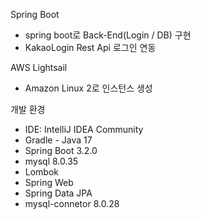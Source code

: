 Spring Boot
- spring boot로 Back-End(Login / DB) 구현
- KakaoLogin Rest Api 로그인 연동

AWS Lightsail 
- Amazon Linux 2로 인스턴스 생성 

개발 환경
- IDE: IntelliJ IDEA Community
- Gradle - Java 17
- Spring Boot 3.2.0
- mysql 8.0.35
- Lombok
- Spring Web
- Spring Data JPA
- mysql-connetor 8.0.28
